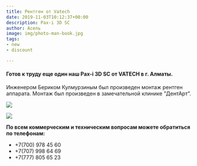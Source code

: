 ```yaml
---
title: Рентген от Vatech
date: 2019-11-03T10:12:37+00:00
description: Pax-i 3D SC
author: Асель
image: img/photo-man-book.jpg
tags:
- new
- discount

---
```

#### Готов к труду еще один наш Pax-i 3D SC от VATECH в г. Алматы.

Инженером Бериком Кулмурзиным был произведен монтаж рентген аппарата. Монтаж был произведен в замечательной клинике "ДентАрт".

![](/uploads/photo5917006827306985933.jpg)

![](/uploads/photo5914897865220663749.jpg)

**По всем коммерческим и техническим вопросам можете обратиться по телефонам:⠀**

* +7(700) 978 45 60
* +7(707) 998 64 69
* +7(777) 805 65 23